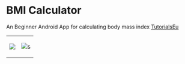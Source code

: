 # BMI Calculator
An Beginner Android App for calculating body mass index [TutorialsEu](https://www.tutorials.eu)
<table>
  <tr>
    <td>

![](screenshots/result.png)
</td>

   <td>

![s](screenshots/screen1.png)
   </td>

  </tr>
</table>
